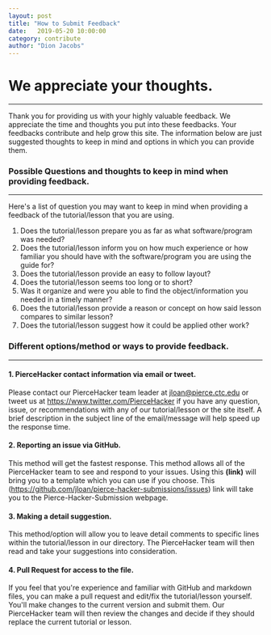 ```yaml
---
layout: post
title: "How to Submit Feedback" 
date:   2019-05-20 10:00:00
category: contribute
author: "Dion Jacobs" 
---
```


# We appreciate your thoughts.
---
Thank you for providing us with your highly valuable feedback.  We appreciate the time and thoughts you put into these feedbacks.  Your feedbacks contribute and help grow this site.  The information below are just suggested thoughts to keep in mind and options in which you can provide them.

### Possible Questions and thoughts to keep in mind when providing feedback. 
---
Here's a list of question you may want to keep in mind when providing a feedback of the tutorial/lesson that you are using.
1.  Does the tutorial/lesson prepare you as far as what software/program was needed?
2.  Does the tutorial/lesson inform you on how much experience or how familiar you should have with the software/program you are using the guide for?
3.  Does the tutorial/lesson provide an easy to follow layout?
4.  Does the tutorial/lesson seems too long or to short?
5.  Was it organize and were you able to find the object/information you needed in a timely manner?
6.  Does the tutorial/lesson provide a reason or concept on how said lesson compares to similar lesson?
7.  Does the tutorial/lesson suggest how it could be applied other work?

### Different options/method or ways to provide feedback.
---
#### 1.	PierceHacker contact information via email or tweet. 
Please contact our PierceHacker team leader at jloan@pierce.ctc.edu or tweet us at https://www.twitter.com/PierceHacker if you have any question, issue, or recommendations with any of our tutorial/lesson or the site itself.  A brief description in the subject line of the email/message will help speed up the response time.
#### 2.	Reporting an issue via GitHub.
This method will get the fastest response.  This method allows all of the PierceHacker team to see and respond to your issues.  Using this **(link)** will bring you to a template which you can use if you choose.  This (https://github.com/jloan/pierce-hacker-submissions/issues) link will take you to the Pierce-Hacker-Submission webpage.
#### 3.	Making a detail suggestion.
This method/option will allow you to leave detail comments to specific lines within the tutorial/lesson in our directory.  The PierceHacker team will then read and take your suggestions into consideration.
#### 4.	Pull Request for access to the file.
If you feel that you're experience and familiar with GitHub and markdown files, you can make a pull request and edit/fix the tutorial/lesson yourself.  You'll make changes to the current version and submit them.  Our PierceHacker team will then review the changes and decide if they should replace the current tutorial or lesson.

